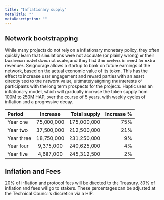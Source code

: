 ```yaml
---
title: "Inflationary supply"
metaTitle: ""
metaDescription: ""
---
```


## Network bootstrapping

While many projects do not rely on a inflationary monetary policy, they often quickly learn that simulations were not accurate (or plainly wrong) or their business model does not scale, and they find themselves in need for extra revenues. Seignorage allows a startup to bank on future earnings of the network, based on the actual economic value of its token. This has the effect to increase user engagement and reward parties with an asset directly tied to the network value, ultimately aligning the interests of participants with the long term prospects for the projects. Haptic uses an inflationary model, which will gradually increase the token supply from 100M to 250M HAP, over the course of 5 years, with weekly cycles of inflation and a progressive decay. 


| Period      | Increase | Total supply     |  Increase % |
| :---        |    :----:   |          ---: |          ---: |
| Year one      |75,000,000      |  175,000,000   |  75%  |
| Year two    | 37,500,000       |  212,500,000      | 21%   |
| Year three  |18,750,000        |  231,250,000      | 9%
| Year four   | 9,375,000        |  240,625,000      | 4%
| Year five   | 4,687,000        |  245,312,500      | 2%


## Inflation and Fees
20% of inflation and protocol fees will be directed to the Treasury. 80% of inflation and fees will go to stakers. These percentages can be adjusted at the Technical Council's discretion via a HIP.